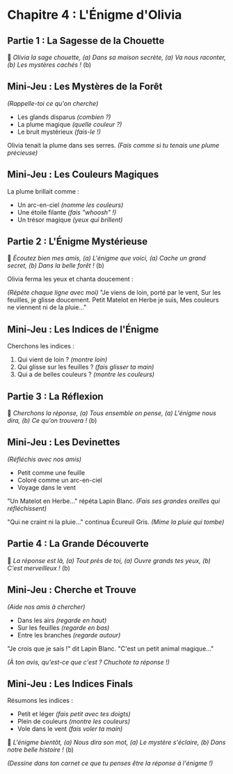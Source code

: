 # Chapitre 4 : L'Énigme d'Olivia
## Partie 1 : La Sagesse de la Chouette

🎵 *Olivia la sage chouette, (a)
Dans sa maison secrète, (a)
Va nous raconter, (b)
Les mystères cachés !* (b)

## Mini-Jeu : Les Mystères de la Forêt
*(Rappelle-toi ce qu'on cherche)*
- Les glands disparus *(combien ?)*
- La plume magique *(quelle couleur ?)*
- Le bruit mystérieux *(fais-le !)*

Olivia tenait la plume dans ses serres.
*(Fais comme si tu tenais une plume précieuse)*

## Mini-Jeu : Les Couleurs Magiques
La plume brillait comme :
- Un arc-en-ciel *(nomme les couleurs)*
- Une étoile filante *(fais "whoosh" !)*
- Un trésor magique *(yeux qui brillent)*

## Partie 2 : L'Énigme Mystérieuse

🎵 *Écoutez bien mes amis, (a)
L'énigme que voici, (a)
Cache un grand secret, (b)
Dans la belle forêt !* (b)

Olivia ferma les yeux et chanta doucement :

*(Répète chaque ligne avec moi)*
"Je viens de loin, porté par le vent,
Sur les feuilles, je glisse doucement.
Petit Matelot en Herbe je suis,
Mes couleurs ne viennent ni de la pluie..."

## Mini-Jeu : Les Indices de l'Énigme
Cherchons les indices :
1. Qui vient de loin ? *(montre loin)*
2. Qui glisse sur les feuilles ? *(fais glisser ta main)*
3. Qui a de belles couleurs ? *(montre les couleurs)*

## Partie 3 : La Réflexion

🎵 *Cherchons la réponse, (a)
Tous ensemble on pense, (a)
L'énigme nous dira, (b)
Ce qu'on trouvera !* (b)

## Mini-Jeu : Les Devinettes
*(Réfléchis avec nos amis)*
- Petit comme une feuille
- Coloré comme un arc-en-ciel
- Voyage dans le vent

"Un Matelot en Herbe..." répéta Lapin Blanc.
*(Fais ses grandes oreilles qui réfléchissent)*

"Qui ne craint ni la pluie..." continua Écureuil Gris.
*(Mime la pluie qui tombe)*

## Partie 4 : La Grande Découverte

🎵 *La réponse est là, (a)
Tout près de toi, (a)
Ouvre grands tes yeux, (b)
C'est merveilleux !* (b)

## Mini-Jeu : Cherche et Trouve
*(Aide nos amis à chercher)*
- Dans les airs *(regarde en haut)*
- Sur les feuilles *(regarde en bas)*
- Entre les branches *(regarde autour)*

"Je crois que je sais !" dit Lapin Blanc.
"C'est un petit animal magique..."

*(À ton avis, qu'est-ce que c'est ? Chuchote ta réponse !)*

## Mini-Jeu : Les Indices Finals
Résumons les indices :
- Petit et léger *(fais petit avec tes doigts)*
- Plein de couleurs *(montre les couleurs)*
- Vole dans le vent *(fais voler ta main)*

🎵 *L'énigme bientôt, (a)
Nous dira son mot, (a)
Le mystère s'éclaire, (b)
Dans notre belle histoire !* (b)

*(Dessine dans ton carnet ce que tu penses être la réponse à l'énigme !)*